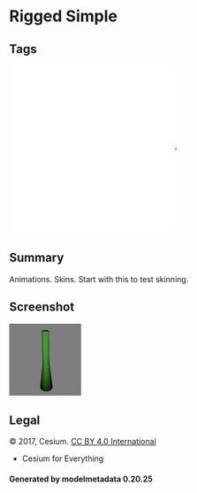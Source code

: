 # Rigged Simple

## Tags

![core](../../Models-core.md), ![testing](../../Models-testing.md)

## Summary

Animations. Skins. Start with this to test skinning.

## Screenshot

![screenshot](screenshot/screenshot.gif)

## Legal

&copy; 2017, Cesium. [CC BY 4.0 International](https://creativecommons.org/licenses/by/4.0/legalcode)

 - Cesium for Everything

#### Generated by modelmetadata 0.20.25
